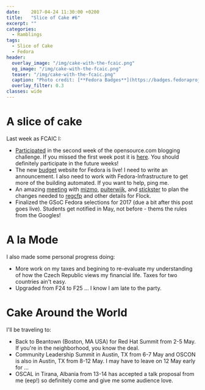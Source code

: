 ```yaml
---
date:    2017-04-24 11:30:00 +0200
title:   "Slice of Cake #6"
excerpt: ""
categories:
  - Ramblings
tags:
  - Slice of Cake
  - Fedora
header:
  overlay_image: "/img/cake-with-the-fcaic.png"
  og_image: "/img/cake-with-the-fcaic.png"
  teaser: "/img/cake-with-the-fcaic.png"
  caption: "Photo credit: [**Fedora Badges**](https://badges.fedoraproject.org/badge/its-a-cake-thing)"
  overlay_filter: 0.3
classes: wide
---
```


# A slice of cake

Last week as FCAIC I:

- [Participated](http://community.redhat.com/blog/2017/04/community-managers-sit-everywhere-should-they/) in the second week of the opensource.com blogging challenge.  If you missed the first week post it is [here](http://community.redhat.com/blog/2017/04/onboarding-new-contributors-in-the-fedora-project/).  You should definitely participate in the future weeks!
- The new [budget](https://budget.fedoraproject.org/) website for Fedora is live!  I need to write an announcement.  I also need to work with Fedora-Infrastructure to get more of the building automated.  If you want to help, ping me.
- An amazing [meeting](https://meetbot.fedoraproject.org/fedora-flock/2017-04-19/regcfp_flock_2017.2017-04-19-14.09.html) with [mizmo](https://fedoraproject.org/wiki/User:Duffy), [puiterwijk](https://fedoraproject.org/wiki/User:Puiterwijk), and [stickster](https://fedoraproject.org/wiki/User:Pfrields?rd=User:Stickster) to plan the changes needed to [regcfp](https://github.com/puiterwijk/regcfp) and other details for Flock.
- Finalized the GSoC Fedora selections for 2017 (due a bit after this post goes live).  Students get notified in May, not before - thems the rules from the Googles!

# A la Mode

I also made some personal progress doing:

- More work on my taxes and begining to re-evaluate my understanding of how the Czech Republic views my financial life. Taxes for two countries ain't easy.
- Upgraded from F24 to F25 ... I know I am late to the party.

# Cake Around the World

I'll be traveling to:

- Back to Beantown (Boston, MA USA) for Red Hat Summit from 2-5 May.  If you're in the neighborhood, you know the deal.
- Community Leadership Summit in Austin, TX from 6-7 May and OSCON is also in Austin, TX from 8-12 May. I may have to leave on 12 May early for ...
- OSCAL in Tirana, Albania from 13-14 has accepted a talk proposal from me (eep!) so definitely come and give me some audience love.
